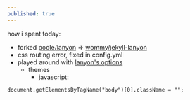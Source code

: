 ```yaml
---
published: true
---
```



how i spent today:
- forked [poole/lanyon](https://github.com/poole/lanyon) => [wommy/jekyll-lanyon](https://github.com/wommy/jekyll-lanyon)
- css routing error, fixed in config.yml
- played around with [lanyon's options](https://github.com/poole/lanyon#options)
	- themes
		- javascript: 		
```html
document.getElementsByTagName("body")[0].className = "";
```

